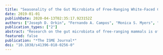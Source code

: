 ```yaml
---
title: "Seasonality of the Gut Microbiota of Free-Ranging White-Faced Capuchins in a Tropical Dry Forest"
date: 2019-01-01
publishDate: 2020-04-13T02:35:17.923152Z
authors: ["Joseph D. Orkin", "Fernando A. Campos", "Monica S. Myers", "Saul E. Cheves Hernandez", "Adrián Guadamuz", "Amanda D. Melin"]
publication_types: ["2"]
abstract: "Research on the gut microbiota of free-ranging mammals is offering new insights into dietary ecology. However, for free-ranging primates, little information is available for how microbiomes are influenced by ecological variation through time. Primates inhabiting seasonal tropical dry forests undergo seasonally specific decreases in food abundance and water availability, which have been linked to adverse health effects. Throughout the course of a seasonal transition in 2014, we collected fecal samples from three social groups of free-ranging white-faced capuchin monkeys (Cebus capucinus imitator) in Sector Santa Rosa, Área de Conservación Guanacaste, Costa Rica. 16S rRNA sequencing data reveal that unlike other primates, the white-faced capuchin monkey gut is dominated by Bifidobacterium and Streptococcus. Linear mixed effects models indicate that abundances of these genera are associated with fluctuating availability and consumption of fruit and arthropods, whereas beta diversity clusters by rainfall season. Whole shotgun metagenomics revealed that the capuchin gut is dominated by carbohydrate-binding modules associated with digestion of plant polysaccharides and chitin, matching seasonal dietary patterns. We conclude that rainfall and diet are associated with the diversity, composition, and function of the capuchin gut microbiome. Additionally, microbial fluctuations are likely contributing to nutrient uptake and the~health of wild primate populations."
featured: false
publication: "*The ISME Journal*"
doi: "10.1038/s41396-018-0256-0"
---
```


